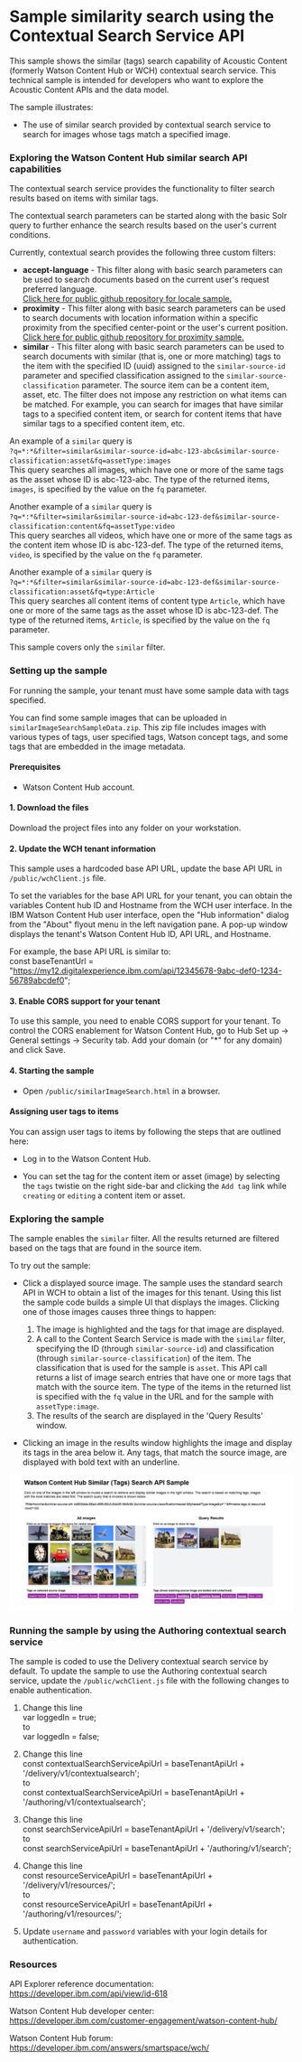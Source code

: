 # Sample similarity search using the Contextual Search Service API

This sample shows the similar (tags) search capability of Acoustic Content (formerly Watson Content Hub or WCH) contextual search service.
This technical sample is intended for developers who want to explore the Acoustic Content APIs and the data model.  

The sample illustrates:
- The use of similar search provided by contextual search service to search for images whose tags match a specified image.  
 
  
### Exploring the Watson Content Hub similar search API capabilities

The contextual search service provides the functionality to filter search results based on items with similar tags.   

The contextual search parameters can be started along with the basic Solr query to further enhance the search results based on the user's current conditions.

Currently, contextual search provides the following three custom filters:
- **accept-language** - This filter along with basic search parameters can be used to search documents based on the current user's request preferred language.  
[Click here for public github repository for locale sample.](https://github.com/ibm-wch/sample-contextual-locale-search)
- **proximity** - This filter along with basic search parameters can be used to search documents with location information within a specific proximity from the specified center-point or the user's current position.  
[Click here for public github repository for proximity sample.](https://github.com/ibm-wch/sample-contextual-proximity-search)
- **similar** - This filter along with basic search parameters can be used to search documents with similar (that is, one or more matching) tags to the item with the 
specified ID (uuid) assigned to the `similar-source-id` parameter and specified classification assigned to the `similar-source-classification` parameter. The source item can be a content item, asset, etc.
The filter does not impose any restriction on what items can be matched. For example, you can search for images that have similar tags to a specified content item, or 
search for content items that have similar tags to a specified content item, etc.  
  
An example of a `similar` query is  
`?q=*:*&filter=similar&similar-source-id=abc-123-abc&similar-source-classification:asset&fq=assetType:images`  
This query searches all images, which have one or more of the same tags as the asset whose ID is abc-123-abc.
The type of the returned items, `images`, is specified by the value on the `fq` parameter.  
  
Another example of a `similar` query is  
`?q=*:*&filter=similar&similar-source-id=abc-123-def&similar-source-classification:content&fq=assetType:video`  
This query searches all videos, which have one or more of the same tags as the content item whose ID is abc-123-def.
The type of the returned items, `video`, is specified by the value on the `fq` parameter.  
  
Another example of a `similar` query is  
`?q=*:*&filter=similar&similar-source-id=abc-123-def&similar-source-classification:asset&fq=type:Article`  
This query searches all content items of content type `Article`, which have one or more of the same tags as the asset whose ID is abc-123-def.
The type of the returned items, `Article`, is specified by the value on the `fq` parameter. 

This sample covers only the `similar` filter.

### Setting up the sample

For running the sample, your tenant must have some sample data with tags specified.

You can find some sample images that can be uploaded in `similarImageSearchSampleData.zip`. 
This zip file includes images with various types of tags, user specified tags, Watson concept tags, and some tags that are embedded in the image metadata.

#### Prerequisites

- Watson Content Hub account.

#### 1. Download the files

Download the project files into any folder on your workstation.

#### 2. Update the WCH tenant information

This sample uses a hardcoded base API URL, update the base API URL in `/public/wchClient.js` file.

To set the variables for the base API URL for your tenant, you can obtain the variables Content hub ID and Hostname from the WCH user interface.
In the IBM Watson Content Hub user interface, open the "Hub information" dialog from the "About" flyout menu in the left navigation pane. A pop-up window displays the tenant's Watson Content Hub ID, API URL, and Hostname.

For example, the base API URL is similar to:  
const baseTenantUrl = "https://my12.digitalexperience.ibm.com/api/12345678-9abc-def0-1234-56789abcdef0";

#### 3. Enable CORS support for your tenant

To use this sample, you need to enable CORS support for your tenant. To control the CORS enablement for Watson Content Hub, go to Hub Set up -> General settings -> Security tab. Add your domain (or "*" for any domain) and click Save.

#### 4. Starting the sample

- Open `/public/similarImageSearch.html` in a browser.  
  
  
#### Assigning user tags to items  

You can assign user tags to items by following the steps that are outlined here:

- Log in to the Watson Content Hub.

- You can set the tag for the content item or asset (image) by selecting the `tags` twistie on the right side-bar and clicking the `Add tag` link while `creating` or `editing` a content item or asset.

### Exploring the sample
The sample enables the `similar` filter. All the results returned are filtered based on the tags that are found in the source item.  

To try out the sample:  

- Click a displayed source image. The sample uses the standard search API in WCH to obtain a list of the images for this tenant. Using this list the sample code builds a simple UI
 that displays the images. Clicking one of those images causes three things to happen:  
  1) The image is highlighted and the tags for that image are displayed. 
  2) A call to the Content Search Service is made with the `similar` filter, specifying the ID (through `similar-source-id`) and classification 
  (through `similar-source-classification`) of the item. The classification that is used for the sample is `asset`.
  This API call returns a list of image search entries that have one or more tags that match with the source item. 
  The type of the items in the returned list is specified with the `fq` value in the URL and for the sample with `assetType:image`.   
  3) The results of the search are displayed in the 'Query Results' window.   
 
- Clicking an image in the results window highlights the image and display its tags in the area below it. 
   Any tags, that match the source image, are displayed with bold text with an underline.  
  
  
 ![Screen shot of Similar Search Sample](/doc/sample-screenshot.png?raw=true "Screen shot of Similar Search Sample")
  
  
### Running the sample by using the Authoring contextual search service
The sample is coded to use the Delivery contextual search service by default.
To update the sample to use the Authoring contextual search service, update the `/public/wchClient.js` file with the following changes to enable authentication.
1. Change this line  
var loggedIn = true;  
to  
var loggedIn = false;  
  
2. Change this line  
const contextualSearchServiceApiUrl = baseTenantApiUrl + '/delivery/v1/contextualsearch';  
to  
const contextualSearchServiceApiUrl = baseTenantApiUrl + '/authoring/v1/contextualsearch';  
  
3. Change this line  
const searchServiceApiUrl = baseTenantApiUrl + '/delivery/v1/search';    
to    
const searchServiceApiUrl = baseTenantApiUrl + '/authoring/v1/search';  
  
4. Change this line  
const resourceServiceApiUrl = baseTenantApiUrl + '/delivery/v1/resources/';  
to  
const resourceServiceApiUrl = baseTenantApiUrl + '/authoring/v1/resources/';  
  
5. Update `username` and `password` variables with your login details  for authentication.  

### Resources

API Explorer reference documentation: https://developer.ibm.com/api/view/id-618  
  
Watson Content Hub developer center: https://developer.ibm.com/customer-engagement/watson-content-hub/  
  
Watson Content Hub forum: https://developer.ibm.com/answers/smartspace/wch/  
